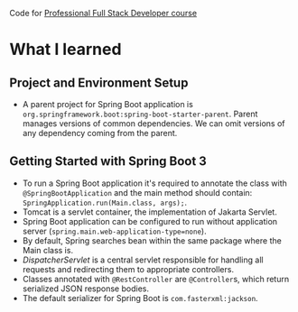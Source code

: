 Code for [Professional Full Stack Developer course](https://www.amigoscode.com/courses/full-stack-professional)

# What I learned

## Project and Environment Setup

- A parent project for Spring Boot application is `org.springframework.boot:spring-boot-starter-parent`. Parent manages
  versions of common dependencies. We can omit versions of any dependency coming from the parent.

## Getting Started with Spring Boot 3

- To run a Spring Boot application it's required to annotate the class with `@SpringBootApplication` and the main method
  should contain: `SpringApplication.run(Main.class, args);`.
- Tomcat is a servlet container, the implementation of Jakarta Servlet.
- Spring Boot application can be configured to run without application server (`spring.main.web-application-type=none`).
- By default, Spring searches bean within the same package where the Main class is.
- _DispatcherServlet_ is a central servlet responsible for handling all requests and redirecting them to appropriate
  controllers.
- Classes annotated with `@RestController` are `@Controller`s, which return serialized JSON response bodies.
- The default serializer for Spring Boot is `com.fasterxml:jackson`.
